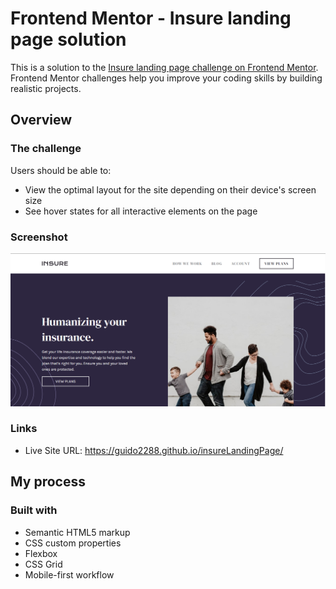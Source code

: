 # Frontend Mentor - Insure landing page solution

This is a solution to the [Insure landing page challenge on Frontend Mentor](https://www.frontendmentor.io/challenges/insure-landing-page-uTU68JV8). Frontend Mentor challenges help you improve your coding skills by building realistic projects. 

## Overview

### The challenge

Users should be able to:

- View the optimal layout for the site depending on their device's screen size
- See hover states for all interactive elements on the page

### Screenshot

![](./images/Captura.png)

### Links

- Live Site URL: https://guido2288.github.io/insureLandingPage/

## My process

### Built with

- Semantic HTML5 markup
- CSS custom properties
- Flexbox
- CSS Grid
- Mobile-first workflow
